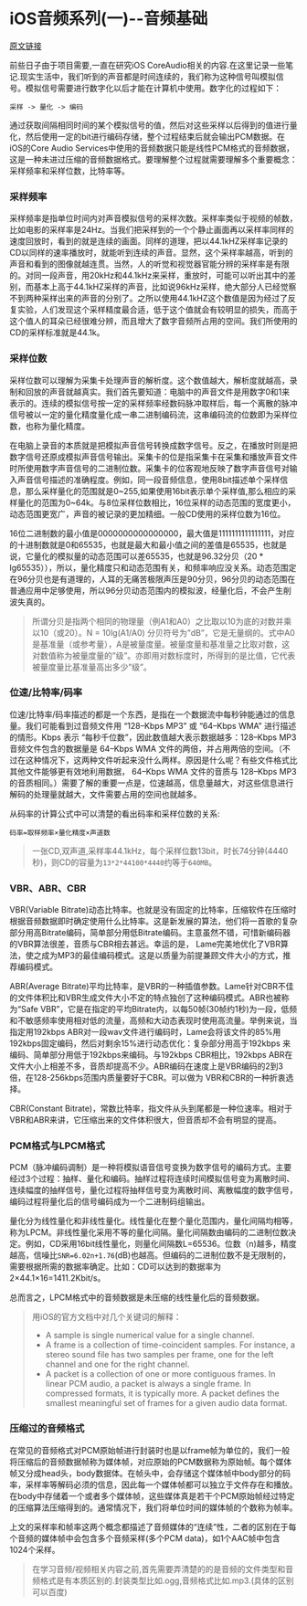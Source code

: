 # iOS音频系列(一)--音频基础

 [原文链接](https://brownfeng.github.io/2016/07/25/iOS%E9%9F%B3%E9%A2%91%E7%B3%BB%E5%88%97(%E4%B8%80)/#comments)

前些日子由于项目需要,一直在研究iOS CoreAudio相关的内容.在这里记录一些笔记.现实生活中，我们听到的声音都是时间连续的，我们称为这种信号叫模拟信号。模拟信号需要进行数字化以后才能在计算机中使用。数字化的过程如下：

`采样 -> 量化 -> 编码`

通过获取间隔相同时间的某个模拟信号的值，然后对这些采样以后得到的值进行量化，然后使用一定的bit进行编码存储，整个过程结束后就会输出PCM数据。在iOS的Core Audio Services中使用的音频数据只能是线性PCM格式的音频数据，这是一种未进过压缩的音频数据格式。要理解整个过程就需要理解多个重要概念：采样频率和采样位数，比特率等。

### [](https://brownfeng.github.io/2016/07/25/iOS%E9%9F%B3%E9%A2%91%E7%B3%BB%E5%88%97(%E4%B8%80)/#%E9%87%87%E6%A0%B7%E9%A2%91%E7%8E%87 "采样频率")采样频率

采样频率是指单位时间内对声音模拟信号的采样次数。采样率类似于视频的帧数，比如电影的采样率是24Hz。当我们把采样到的一个个静止画面再以采样率同样的速度回放时，看到的就是连续的画面。同样的道理，把以44.1kHZ采样率记录的CD以同样的速率播放时，就能听到连续的声音。显然，这个采样率越高，听到的声音和看到的图像就越连贯。当然，人的听觉和视觉器官能分辨的采样率是有限的。对同一段声音，用20kHz和44.1kHz来采样，重放时，可能可以听出其中的差别，而基本上高于44.1kHZ采样的声音，比如说96kHz采样，绝大部分人已经觉察不到两种采样出来的声音的分别了。之所以使用44.1kHZ这个数值是因为经过了反复实验，人们发现这个采样精度最合适，低于这个值就会有较明显的损失，而高于这个值人的耳朵已经很难分辨，而且增大了数字音频所占用的空间。我们所使用的CD的采样标准就是44.1k。

### [](https://brownfeng.github.io/2016/07/25/iOS%E9%9F%B3%E9%A2%91%E7%B3%BB%E5%88%97(%E4%B8%80)/#%E9%87%87%E6%A0%B7%E4%BD%8D%E6%95%B0 "采样位数")采样位数

采样位数可以理解为采集卡处理声音的解析度。这个数值越大，解析度就越高，录制和回放的声音就越真实。我们首先要知道：电脑中的声音文件是用数字0和1来表示的。连续的模拟信号按一定的采样频率经数码脉冲取样后，每一个离散的脉冲信号被以一定的量化精度量化成一串二进制编码流，这串编码流的位数即为采样位数，也称为量化精度。

在电脑上录音的本质就是把模拟声音信号转换成数字信号。反之，在播放时则是把数字信号还原成模拟声音信号输出。采集卡的位是指采集卡在采集和播放声音文件时所使用数字声音信号的二进制位数。采集卡的位客观地反映了数字声音信号对输入声音信号描述的准确程度。例如，同一段音频信息，使用8bit描述单个采样信息，那么采样量化的范围就是0~255,如果使用16bit表示单个采样值,那么相应的采样量化的范围为0~64k。与8位采样位数相比，16位采样的动态范围的宽度更小，动态范围更宽广，声音的被记录的更加精细。一般CD使用的采样位数为16位。

16位二进制数的最小值是0000000000000000，最大值是1111111111111111，对应的十进制数就是0和65535，也就是最大和最小值之间的差值是65535，也就是说，它量化的模拟量的动态范围可以差65535，也就是96.32分贝（20 * lg65535）），所以，量化精度只和动态范围有关，和频率响应没关系。动态范围定在96分贝也是有道理的，人耳的无痛苦极限声压是90分贝，96分贝的动态范围在普通应用中足够使用，所以96分贝动态范围内的模拟波，经量化后，不会产生削波失真的。

> 所谓分贝是指两个相同的物理量（例A1和A0）之比取以10为底的对数并乘以10（或20）。N = 10lg(A1/A0) 分贝符号为”dB”，它是无量纲的。式中A0是基准量（或参考量），A是被量度量。被量度量和基准量之比取对数，这对数值称为被量度量的”级”。亦即用对数标度时，所得到的是比值，它代表被量度量比基准量高出多少”级”。

### [](https://brownfeng.github.io/2016/07/25/iOS%E9%9F%B3%E9%A2%91%E7%B3%BB%E5%88%97(%E4%B8%80)/#%E4%BD%8D%E9%80%9F-%E6%AF%94%E7%89%B9%E7%8E%87-%E7%A0%81%E7%8E%87 "位速/比特率/码率")位速/比特率/码率

位速/比特率/码率描述的都是一个东西，是指在一个数据流中每秒钟能通过的信息量。我们可能看到过音频文件用 “128–Kbps MP3” 或 “64–Kbps WMA” 进行描述的情形。Kbps 表示 “每秒千位数”，因此数值越大表示数据越多：128–Kbps MP3 音频文件包含的数据量是 64–Kbps WMA 文件的两倍，并占用两倍的空间。（不过在这种情况下，这两种文件听起来没什么两样。原因是什么呢？有些文件格式比其他文件能够更有效地利用数据， 64–Kbps WMA 文件的音质与 128–Kbps MP3 的音质相同。）需要了解的重要一点是，位速越高，信息量越大，对这些信息进行解码的处理量就越大，文件需要占用的空间也就越多。

从码率的计算公式中可以清楚的看出码率和采样位数的关系:

`码率=取样频率×量化精度×声道数`

> 一张CD,双声道,采样率44.1kHz，每个采样位数13bit，时长74分钟(4440秒)，则CD的容量为`13*2*44100*4440`约等于`640MB`。

### [](https://brownfeng.github.io/2016/07/25/iOS%E9%9F%B3%E9%A2%91%E7%B3%BB%E5%88%97(%E4%B8%80)/#VBR%E3%80%81ABR%E3%80%81CBR "VBR、ABR、CBR")VBR、ABR、CBR

VBR(Variable Bitrate)动态比特率。也就是没有固定的比特率，压缩软件在压缩时根据音频数据即时确定使用什么比特率。这是新发展的算法，他们将一首歌的复杂部分用高Bitrate编码，简单部分用低Bitrate编码。主意虽然不错，可惜新编码器的VBR算法很差，音质与CBR相去甚远。幸运的是， Lame完美地优化了VBR算法，使之成为MP3的最佳编码模式。这是以质量为前提兼顾文件大小的方式，推荐编码模式。

ABR(Average Bitrate)平均比特率，是VBR的一种插值参数。Lame针对CBR不佳的文件体积比和VBR生成文件大小不定的特点独创了这种编码模式。ABR也被称为“Safe VBR”，它是在指定的平均Bitrate内，以每50帧(30帧约1秒)为一段，低频和不敏感频率使用相对低的流量，高频和大动态表现时使用高流量。举例来说，当指定用192kbps ABR对一段wav文件进行编码时，Lame会将该文件的85%用192kbps固定编码，然后对剩余15%进行动态优化：复杂部分用高于192kbps 来编码、简单部分用低于192kbps来编码。与192kbps CBR相比，192kbps ABR在文件大小上相差不多，音质却提高不少。ABR编码在速度上是VBR编码的2到3倍，在128-256kbps范围内质量要好于CBR。可以做为 VBR和CBR的一种折衷选择。

CBR(Constant Bitrate)，常数比特率，指文件从头到尾都是一种位速率。相对于VBR和ABR来讲，它压缩出来的文件体积很大，但音质却不会有明显的提高。

### [](https://brownfeng.github.io/2016/07/25/iOS%E9%9F%B3%E9%A2%91%E7%B3%BB%E5%88%97(%E4%B8%80)/#PCM%E6%A0%BC%E5%BC%8F%E4%B8%8ELPCM%E6%A0%BC%E5%BC%8F "PCM格式与LPCM格式")PCM格式与LPCM格式

PCM（脉冲编码调制）是一种将模拟语音信号变换为数字信号的编码方式。主要经过3个过程：抽样、量化和编码。抽样过程将连续时间模拟信号变为离散时间、连续幅度的抽样信号，量化过程将抽样信号变为离散时间、离散幅度的数字信号，编码过程将量化后的信号编码成为一个二进制码组输出。

量化分为线性量化和非线性量化。线性量化在整个量化范围内，量化间隔均相等，称为LPCM。非线性量化采用不等的量化间隔。量化间隔数由编码的二进制位数决定。例如，CD采用16bit线性量化，则量化间隔数L=65536。位数（n)越多，精度越高，信噪比`SNR=6.02n+1.76`(dB)也越高。但编码的二进制位数不是无限制的，需要根据所需的数据率确定。比如：CD可以达到的数据率为2×44.1×16=1411.2Kbit/s。

总而言之，LPCM格式中的音频数据是未压缩的线性量化后的音频数据。

> 用iOS的官方文档中对几个关键词的解释：
> 
> *   A sample is single numerical value for a single channel.
> *   A frame is a collection of time-coincident samples. For instance, a stereo sound file has two samples per frame, one for the left channel and one for the right channel.
> *   A packet is a collection of one or more contiguous frames. In linear PCM audio, a packet is always a single frame. In compressed formats, it is typically more. A packet defines the smallest meaningful set of frames for a given audio data format.

### [](https://brownfeng.github.io/2016/07/25/iOS%E9%9F%B3%E9%A2%91%E7%B3%BB%E5%88%97(%E4%B8%80)/#%E5%8E%8B%E7%BC%A9%E8%BF%87%E7%9A%84%E9%9F%B3%E9%A2%91%E6%A0%BC%E5%BC%8F "压缩过的音频格式")压缩过的音频格式

在常见的音频格式对PCM原始帧进行封装时也是以frame帧为单位的，我们一般将压缩后的音频数据帧称为媒体帧，对应原始的PCM数据称为原始帧。每个媒体帧又分成head头，body数据体。在帧头中，会存储这个媒体帧中body部分的码率，采样率等解码必须的信息，因此每一个媒体帧都可以独立于文件存在和播放。在body中存储着一个或者多个媒体帧，这些媒体真是若干个PCM原始帧经过特定的压缩算法压缩得到的。通常情况下，我们将单位时间的媒体帧的个数称为帧率。

上文的采样率和帧率这两个概念都描述了音频媒体的“连续”性，二者的区别在于每个音频的媒体帧中会包含多个音频采样(多个PCM data)，如1个AAC帧中包含1024个采样。

> 在学习音频/视频相关内容之前,首先需要弄清楚的的是音频的文件类型和音频格式是有本质区别的.封装类型比如.ogg,音频格式比如.mp3.(具体的区别可以百度)